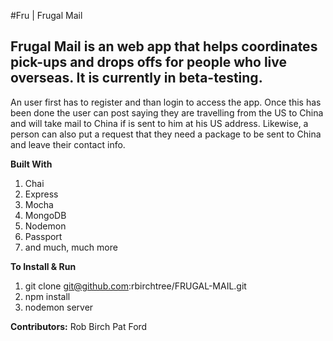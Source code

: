 #Fru | Frugal Mail

## Frugal Mail is an web app that helps coordinates pick-ups and drops offs for people who live overseas. It is currently in beta-testing.
An user first has to register and than login to access the app. Once this has been done the user can post saying they are travelling from the US to China and will 
take mail to China if is sent to him at his US address. Likewise, a person can also put a request that they need a package to be sent to China and leave their contact info.


**Built With**
1. Chai
2. Express
3. Mocha
4. MongoDB
5. Nodemon
6. Passport
7. and much, much more

**To Install & Run**
1. git clone git@github.com:rbirchtree/FRUGAL-MAIL.git
2. npm install
3. nodemon server

**Contributors:**
Rob Birch
Pat Ford
